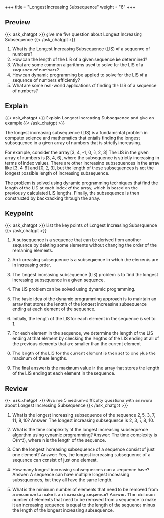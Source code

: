 +++
title = "Longest Increasing Subsequence"
weight = "6"
+++
## Preview
{{< ask_chatgpt >}}
give me five question about Longest Increasing Subsequence
{{< /ask_chatgpt >}}



1. What is the Longest Increasing Subsequence (LIS) of a sequence of numbers?
2. How can the length of the LIS of a given sequence be determined?
3. What are some common algorithms used to solve for the LIS of a sequence of numbers?
4. How can dynamic programming be applied to solve for the LIS of a sequence of numbers efficiently?
5. What are some real-world applications of finding the LIS of a sequence of numbers?   

## Explain
{{< ask_chatgpt >}}
Explain Longest Increasing Subsequence and give an example
{{< /ask_chatgpt >}}



The longest increasing subsequence (LIS) is a fundamental problem in computer science and mathematics that entails finding the longest subsequence in a given array of numbers that is strictly increasing. 

For example, consider the array [3, 4, -1, 0, 6, 2, 3] The LIS in the given array of numbers is [3, 4, 6], where the subsequence is strictly increasing in terms of index values. There are other increasing subsequences in the array like [3, 4, 6] and [0, 2, 3], but the length of these subsequences is not the longest possible length of increasing subsequence.

The problem is solved using dynamic programming techniques that find the length of the LIS at each index of the array, which is based on the previously calculated LIS lengths. Finally, the subsequence is then constructed by backtracking through the array.   

## Keypoint
{{< ask_chatgpt >}}
List the key points of Longest Increasing Subsequence
{{< /ask_chatgpt >}}



1. A subsequence is a sequence that can be derived from another sequence by deleting some elements without changing the order of the remaining elements.

2. An increasing subsequence is a subsequence in which the elements are in increasing order.

3. The longest increasing subsequence (LIS) problem is to find the longest increasing subsequence in a given sequence.

4. The LIS problem can be solved using dynamic programming.

5. The basic idea of the dynamic programming approach is to maintain an array that stores the length of the longest increasing subsequence ending at each element of the sequence.

6. Initially, the length of the LIS for each element in the sequence is set to 1.

7. For each element in the sequence, we determine the length of the LIS ending at that element by checking the lengths of the LIS ending at all of the previous elements that are smaller than the current element.

8. The length of the LIS for the current element is then set to one plus the maximum of these lengths.

9. The final answer is the maximum value in the array that stores the length of the LIS ending at each element in the sequence.   

## Review
{{< ask_chatgpt >}}
Give me 5 medium-difficulty questions with answers about Longest Increasing Subsequence
{{< /ask_chatgpt >}}



1. What is the longest increasing subsequence of the sequence 2, 5, 3, 7, 11, 8, 10?
Answer: The longest increasing subsequence is 2, 3, 7, 8, 10.

2. What is the time complexity of the longest increasing subsequence algorithm using dynamic programming?
Answer: The time complexity is O(n^2), where n is the length of the sequence.

3. Can the longest increasing subsequence of a sequence consist of just one element?
Answer: Yes, the longest increasing subsequence of a sequence can consist of just one element.

4. How many longest increasing subsequences can a sequence have?
Answer: A sequence can have multiple longest increasing subsequences, but they all have the same length.

5. What is the minimum number of elements that need to be removed from a sequence to make it an increasing sequence?
Answer: The minimum number of elements that need to be removed from a sequence to make it an increasing sequence is equal to the length of the sequence minus the length of the longest increasing subsequence.   

